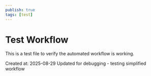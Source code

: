 ```yaml
---
publish: true
tags: [test]
---
```


# Test Workflow

This is a test file to verify the automated workflow is working.

Created at: 2025-08-29
Updated for debugging - testing simplified workflow